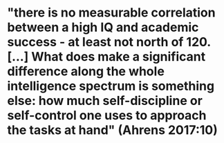 # "there is no measurable correlation between a high IQ and academic success - at least not north of 120. […] What does make a significant difference along the whole intelligence spectrum is something else: how much self-discipline or self-control one uses to approach the tasks at hand" (Ahrens 2017:10)